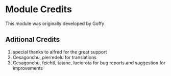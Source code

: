 # Module Credits

This module was originally developed by Goffy

## Aditional Credits

1. special thanks to alfred for the great support
2. Cesagonchu, pierredelu for translations
3. Cesagonchu, feichtl, tatane, luciorota for bug reports and suggestion for improvements

